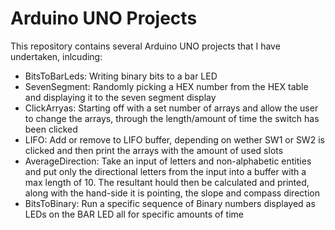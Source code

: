 # Arduino UNO Projects

This repository contains several Arduino UNO projects that I have undertaken, inlcuding:
- BitsToBarLeds: Writing binary bits to a bar LED
- SevenSegment: Randomly picking a HEX number from the HEX table and displaying it to the seven segment display
- ClickArryas: Starting off with a set number of arrays and allow the user to change the arrays, through the length/amount of time the switch has been clicked
- LIFO: Add or remove to LIFO buffer, depending on wether SW1 or SW2 is clicked and then print the arrays with the amount of used slots
- AverageDirection: Take an input of letters and non-alphabetic entities and put only the directional letters from the input into a buffer with a max length of 10. The                      resultant hould then be calculated and printed, along with the hand-side it is pointing, the slope and compass direction
- BitsToBinary: Run a specific sequence of Binary numbers displayed as LEDs on the BAR LED all for specific amounts of time
